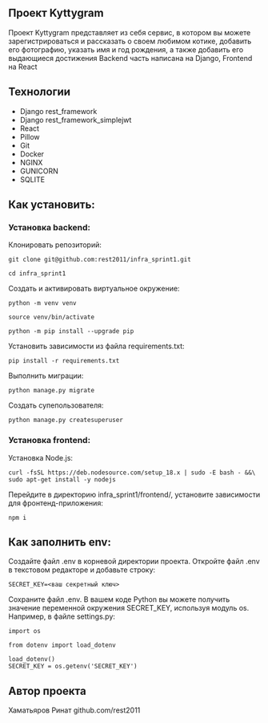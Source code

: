 ## Проект Kyttygram

Проект Kyttygram представляет из себя сервис, в котором вы можете зарегистрироваться и рассказать о своем любимом котике, добавить его фотографию, указать имя и год рождения, а также добавить его выдающиеся достижения
Backend часть написана на Django, Frontend на React

## Технологии
- Django rest_framework
- Django rest_framework_simplejwt
- React
- Pillow
- Git
- Docker
- NGINX
- GUNICORN
- SQLITE

## Как установить:

### Установка backend:

Клонировать репозиторий:
```
git clone git@github.com:rest2011/infra_sprint1.git
```

```
cd infra_sprint1
```

Создать и активировать виртуальное окружение:

```
python -m venv venv
```

```
source venv/bin/activate
```

```
python -m pip install --upgrade pip
```

Установить зависимости из файла requirements.txt:

```
pip install -r requirements.txt
```

Выполнить миграции:

```
python manage.py migrate
```

Создать супепользователя:

```
python manage.py createsuperuser 
```

### Установка frontend:
Установка Node.js:

```
curl -fsSL https://deb.nodesource.com/setup_18.x | sudo -E bash - &&\
sudo apt-get install -y nodejs 
```


Перейдите в директорию infra_sprint1/frontend/, установите зависимости для фронтенд-приложения:

```
npm i 
```

## Как заполнить env:

Создайте файл .env в корневой директории проекта.
Откройте файл .env в текстовом редакторе и добавьте строку:

```
SECRET_KEY=<ваш секретный ключ> 
```
Сохраните файл .env.
В вашем коде Python вы можете получить значение переменной окружения SECRET_KEY, используя модуль os. Например, в файле settings.py:

```
import os

from dotenv import load_dotenv

load_dotenv()
SECRET_KEY = os.getenv('SECRET_KEY')
```

## Автор проекта

Хаматьяров Ринат
github.com/rest2011
